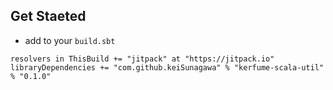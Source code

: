 ## Get Staeted
- add to your `build.sbt`
```
resolvers in ThisBuild += "jitpack" at "https://jitpack.io"
libraryDependencies += "com.github.keiSunagawa" % "kerfume-scala-util" % "0.1.0"
```
